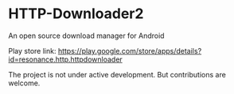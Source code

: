 # HTTP-Downloader2
An open source download manager for Android

Play store link: https://play.google.com/store/apps/details?id=resonance.http.httpdownloader

The project is not under active development. But contributions are welcome.
